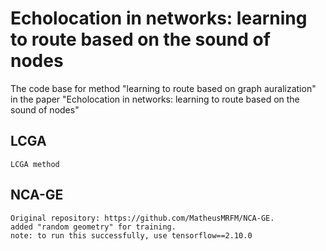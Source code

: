 # Echolocation in networks: learning to route based on the sound of nodes
The code base for method "learning to route based on graph auralization" in the paper "Echolocation in networks: learning to route based on the sound of nodes"

## LCGA
    LCGA method

## NCA-GE
    Original repository: https://github.com/MatheusMRFM/NCA-GE.
    added "random geometry" for training.
    note: to run this successfully, use tensorflow==2.10.0
    
